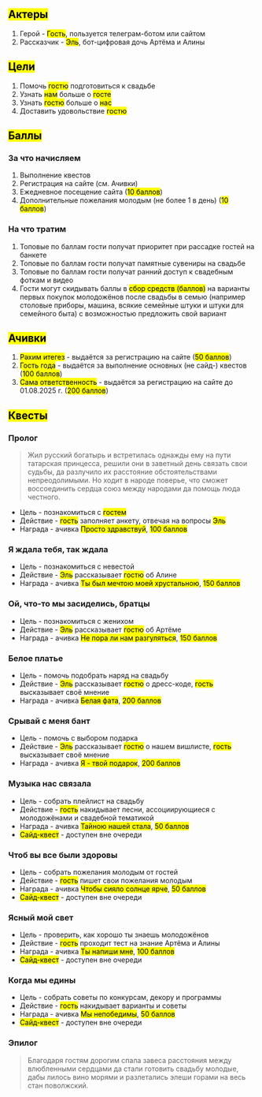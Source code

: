## <mark class="hltr-cyan">Актеры</mark>

1. Герой - <mark class="hltr-blue">Гость</mark>, пользуется телеграм-ботом или сайтом
2. Рассказчик - <mark class="hltr-purple">Эль</mark>, бот-цифровая дочь Артёма и Алины

## <mark class="hltr-cyan">Цели</mark>

1. Помочь <mark class="hltr-blue">гостю</mark> подготовиться к свадьбе
2. Узнать <mark class="hltr-purple">нам</mark> больше о <mark class="hltr-blue">госте</mark>
3. Узнать <mark class="hltr-blue">гостю</mark> больше о <mark class="hltr-purple">нас</mark>
4. Доставить удовольствие <mark class="hltr-blue">гостю</mark>

## <mark class="hltr-cyan">Баллы</mark>

### За что начисляем

1. Выполнение квестов
2. Регистрация на сайте (см. Ачивки)
3. Ежедневное посещение сайта (<mark class="hltr-yellow">10 баллов</mark>)
4. Дополнительные пожелания молодым (не более 1 в день) (<mark class="hltr-yellow">10 баллов</mark>)

### На что тратим

1. Топовые по баллам гости получат приоритет при рассадке гостей на банкете
2. Топовые по баллам гости получат памятные сувениры на свадьбе
3. Топовые по баллам гости получат ранний доступ к свадебным фоткам и видео
4. Гости могут скидывать баллы в <mark class="hltr-cyan">сбор средств (баллов)</mark> на варианты первых покупок молодожёнов после свадьбы в семью (например столовые приборы, машина, всякие семейные штуки и штуки для семейного быта) с возможностью предложить свой вариант

## <mark class="hltr-cyan">Ачивки</mark>

1. <mark class="hltr-pink">Рәхим итегез</mark> - выдаётся за регистрацию на сайте (<mark class="hltr-yellow">50 баллов</mark>)
2. <mark class="hltr-pink">Гость года</mark> - выдаётся за выполнение основных (не сайд-) квестов (<mark class="hltr-yellow">100 баллов</mark>)
3. <mark class="hltr-pink">Сама ответственность</mark> - выдаётся за регистрацию на сайте до 01.08.2025 г. (<mark class="hltr-yellow">200 баллов</mark>)

## <mark class="hltr-cyan">Квесты</mark>

### Пролог

> Жил русский богатырь и встретилась однажды ему на пути татарская принцесса, решили они в заветный день связать свои судьбы, да разлучило их расстояние обстоятельствами непреодолимыми. Но ходит в народе поверье, что сможет воссоединить сердца союз между народами да помощь люда честного.

- Цель - познакомиться с <mark class="hltr-blue">гостем</mark>
- Действие - <mark class="hltr-blue">гость</mark> заполняет анкету, отвечая на вопросы <mark class="hltr-purple">Эль</mark>
- Награда - ачивка <mark class="hltr-pink">Просто здравствуй</mark>, <mark class="hltr-yellow">100 баллов</mark>

### Я ждала тебя, так ждала

- Цель - познакомиться с невестой
- Действие - <mark class="hltr-purple">Эль</mark> рассказывает <mark class="hltr-blue">гостю</mark> об Алине
- Награда - ачивка <mark class="hltr-pink">Ты был мечтою моей хрустальною</mark>, <mark class="hltr-yellow">150 баллов</mark>

### Ой, что-то мы засиделись, братцы

- Цель - познакомиться с женихом
- Действие - <mark class="hltr-purple">Эль</mark> рассказывает <mark class="hltr-blue">гостю</mark> об Артёме
- Награда - ачивка <mark class="hltr-pink">Не пора ли нам разгуляться</mark>, <mark class="hltr-yellow">150 баллов</mark>

### Белое платье

- Цель - помочь подобрать наряд на свадьбу
- Действие - <mark class="hltr-purple">Эль</mark> рассказывает <mark class="hltr-blue">гостю</mark> о дресс-коде, <mark class="hltr-blue">гость</mark> высказывает своё мнение
- Награда - ачивка <mark class="hltr-pink">Белая фата</mark>, <mark class="hltr-yellow">200 баллов</mark>

### Срывай с меня бант

- Цель - помочь с выбором подарка
- Действие - <mark class="hltr-purple">Эль</mark> рассказывает <mark class="hltr-blue">гостю</mark> о нашем вишлисте, <mark class="hltr-blue">гость</mark> высказывает своё мнение
- Награда - ачивка <mark class="hltr-pink">Я - твой подарок</mark>, <mark class="hltr-yellow">200 баллов</mark>

### Музыка нас связала

- Цель - собрать плейлист на свадьбу
- Действие - <mark class="hltr-blue">гость</mark> накидывает песни, ассоциирующиеся с молодожёнами и свадебной тематикой
- Награда - ачивка <mark class="hltr-pink">Тайною нашей стала</mark>, <mark class="hltr-yellow">50 баллов</mark>
- <mark class="hltr-green">Сайд-квест</mark> - доступен вне очереди

### Чтоб вы все были здоровы

- Цель - собрать пожелания молодым от гостей
- Действие - <mark class="hltr-blue">гость</mark> пишет свои пожелания молодым
- Награда - ачивка <mark class="hltr-pink">Чтобы сияло солнце ярче</mark>, <mark class="hltr-yellow">50 баллов</mark>
- <mark class="hltr-green">Сайд-квест</mark> - доступен вне очереди

### Ясный мой свет

- Цель - проверить, как хорошо ты знаешь молодожёнов
- Действие - <mark class="hltr-blue">гость</mark> проходит тест на знание Артёма и Алины
- Награда - ачивка <mark class="hltr-pink">Ты напиши мне</mark>, <mark class="hltr-yellow">100 баллов</mark>
- <mark class="hltr-green">Сайд-квест</mark> - доступен вне очереди

### Когда мы едины

- Цель - собрать советы по конкурсам, декору и программы
- Действие - <mark class="hltr-blue">гость</mark> накидывает варианты и советы
- Награда - ачивка <mark class="hltr-pink">Мы непобедимы</mark>, <mark class="hltr-yellow">50 баллов</mark>
- <mark class="hltr-green">Сайд-квест</mark> - доступен вне очереди

### Эпилог

> Благодаря гостям дорогим спала завеса расстояния между влюбленными сердцами да стали готовить свадьбу молодые, дабы лилось вино морями и разлетались элеши горами на весь стан поволжский.
